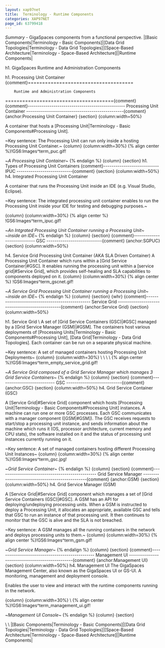 ```yaml
---
layout: xap97net
title:  Terminology - Runtime Components
categories: XAP97NET
page_id: 63799418
---
```


*Summary* - GigaSpaces components from a functional perspective.
|[Basic Components|Terminology - Basic Components]|[Data Grid Topologies|Terminology - Data Grid Topologies]|[Space-Based Architecture|Terminology - Space-Based Architecture]||Runtime Components|


h1. GigaSpaces Runtime and Administration Components


h1. Processing Unit Container
{comment}=====================================

        Runtime and Administration Components

======================================{comment}
{comment}-------------------------------------------------
          Processing Unit Container
-------------------------------------------------{comment}
{anchor:Processing Unit Container}
{section}
{column:width=50%}

A container that hosts a [Processing Unit|Terminology - Basic Components#Processing Unit].

~Key sentence: The Processing Unit can run only inside a hosting Processing Unit Container.~
{column}
{column:width=30%}
{% align center %}!GS6:Images^term_puc.gif!

~*A Processing Unit Container*~
{% endalign %}
{column}
{section}
h1. Types of Processing Unit Containers
{comment}----------------------------
          IPUC
----------------------------{comment}
{section}
{column:width=50%}
h4. Integrated Processing Unit Container

A container that runs the Processing Unit inside an IDE (e.g. Visual Studio, Eclipse).

~Key sentence: The integrated processing unit container enables to run the Processing Unit inside your IDE for testing and debugging purposes.~

{column}
{column:width=30%}
{% align center %}
!GS6:Images^term_ipuc.gif!

~*An Intgrated Processing Unit Container running a Processing Unit*~
~*inside an IDE*~
{% endalign %}
{column}
{section}
{comment}----------------------------
          GSC
----------------------------{comment}
{anchor:SGPUC}
{section}
{column:width=50%}

h4. Service Grid Processing Unit Container (AKA SLA Driven Container)
A Processing Unit Container which runs within a [Grid Service Container|#GSC].
It enables running the processing unit within a [service grid|#Service Grid], which provides self-healing and SLA capabilities to components deployed on it.
{column}
{column:width=30%}
{% align center %}
!GS6:Images^term_gscnet.gif!

~*A Service Grid Processing Unit Container running a Processing Unit*~
~*inside an IDE*~
{% endalign %}
{column}
{section}
{whr}
{comment}-------------------------------------------------
          Service Grid
-------------------------------------------------{comment}
{anchor:Service Grid}
{section}
{column:width=50%}

h1. Service Grid
\\
A set of [Grid Service Containers (GSC)|#GSC] managed by a [Grid Service Manager (GSM)|#GSM].
The containers host various deployments of [Processing Units|Terminology - Basic Components#Processing Unit], [Data Grid|Terminology - Data Grid Topologies].
Each container can be run on a separate physical machine.

~Key sentence: A set of managed containers hosting Processing Unit Deployments~
{column}
{column:width=30%}
\\
\\
\\
\\
{% align center %}!GS6:Images^term_empty_service_grid.gif!

~*A Service Grid composed of a Grid Service Manager which manages 3 Grid Service Containers*~
{% endalign %}
{column}
{section}
{comment}----------------------------
          GSC
----------------------------{comment}
{anchor:GSC}
{section}
{column:width=50%}
h4. Grid Service Container (GSC)

A [Service Grid|#Service Grid] component which hosts [Processing Unit|Terminology - Basic Components#Processing Unit] instances.
A machine can run one or more GSC processes. Each GSC communicates with a manager component ([GSM|#GSM]). The GSC receives requests to start/stop a processing unit instance, and sends information about the machine which runs it (OS, processor architecture, current memory and CPU stats), the software installed on it and the status of processing unit instances currently running on it.

~Key sentence: A set of managed containers hosting different Processing Unit Instances~
{column}
{column:width=30%}
{% align center %}!GS6:Images^term_gsc.jpg!

~*Grid Service Container*~
{% endalign %}
{column}
{section}
{comment}-------------------------------------------------
          Grid Service Manager
-------------------------------------------------{comment}
{anchor:GSM}
{section}
{column:width=50%}
h4. Grid Service Manager (GSM)

A [Service Grid|#Service Grid] component which manages a set of [Grid Service Containers (GSC)|#GSC].
A GSM has an API for deploying/undeploying processing units. When a GSM is instructed to deploy a Processing Unit, it allocates an appropriate, available GSC and tells that GSC to run an instance of that processing unit. It then continues to monitor that the GSC is alive and the SLA is not breached.

~Key sentence: A GSM manages all the running containers in the network and deploys processing units to them.~
{column}
{column:width=30%}
{% align center %}!GS6:Images^term_gsm.gif!

~*Grid Service Manager*~
{% endalign %}
{column}
{section}
{comment}-------------------------------------------------
          Management UI
-------------------------------------------------{comment}
{anchor:Management UI}
{section}
{column:width=50%}
h4. Management UI
The GigaSpaces Management Center, also known as the GigaSpaces UI or GS-UI.
A monitoring, management and deployment console.

Enables the user to view and interact with the runtime components running in the network.

{column}
{column:width=30%}
\\
{% align center %}!GS6:Images^term_management_ui.gif!

~*Management UI Console*~
{% endalign %}
{column}
{section}

\\
\\
|[Basic Components|Terminology - Basic Components]|[Data Grid Topologies|Terminology - Data Grid Topologies]|[Space-Based Architecture|Terminology - Space-Based Architecture]||Runtime Components|